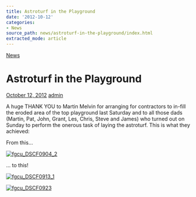 ```yaml
---
title: Astroturf in the Playground
date: '2012-10-12'
categories:
- News
source_path: news/astroturf-in-the-playground/index.html
extracted_mode: article
---
```

[News](category/news/)

# Astroturf in the Playground

[October 12, 2012](news/astroturf-in-the-playground/) [admin](author/admin/)

A huge THANK YOU to Martin Melvin for arranging for contractors to in-fill the eroded area of the top playground last Saturday and to all those dads (Martin, Pat, John, Grant, Les, Chris, Steve and James) who turned out on Sunday to perform the onerous task of laying the astroturf. This is what they achieved:

From this…

[![](/assets/images/2012/10/fgcu_DSCF0904_2-224x300.jpg "fgcu\_DSCF0904\_2")](/assets/images/2012/10/fgcu_DSCF0904_2.jpg)

… to this!

[![](/assets/images/2012/10/fgcu_DSCF0913_1-224x300.jpg "fgcu\_DSCF0913\_1")](/assets/images/2012/10/fgcu_DSCF0913_1.jpg)

[![](/assets/images/2012/10/fgcu_DSCF0923-224x300.jpg "fgcu\_DSCF0923")](/assets/images/2012/10/fgcu_DSCF0923.jpg)
